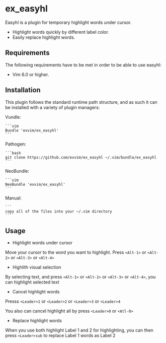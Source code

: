 # ex_easyhl

Easyhl is a plugin for temporary highlight words under cursor.

* Highlight words quickly by different label color.
* Easily replace highlight words.  

## Requirements

The following requirements have to be met in order to be able to use easyhl:

- Vim 6.0 or higher.

## Installation

This plugin follows the standard runtime path structure, and as such it can 
be installed with a variety of plugin managers:

Vundle:

    ```vim
    Bundle 'exvim/ex_easyhl'
    ```

Pathogen:

    ```bash
    git clone https://github.com/exvim/ex_easyhl ~/.vim/bundle/ex_easyhl
    ```

NeoBundle:

    ```vim
    NeoBundle 'exvim/ex_easyhl'
    ```

Manual:

    ```
    copy all of the files into your ~/.vim directory
    ```

## Usage

* Highlight words under cursor

Move your cursor to the word you want to highlight. Press `<Alt-1>` or `<Alt-2>` 
or `<Alt-3>` or `<Alt-4>`

* Highlith visual selection

By selecting text, and press `<Alt-1>` or `<Alt-2>` or `<Alt-3>` or `<Alt-4>`, you can
highlight selected text

* Cancel highlight words

Presss `<Leader>1` or `<Leader>2` or `<Leader>3` or `<Leader>4`

You also can cancel highlight all by press `<Leader>0` or `<Atl-0>`

* Replace highlight words

When you use both highlight Label 1 and 2 for highlighting, you can then press
`<Leader>sub` to replace Label 1 words as Label 2
